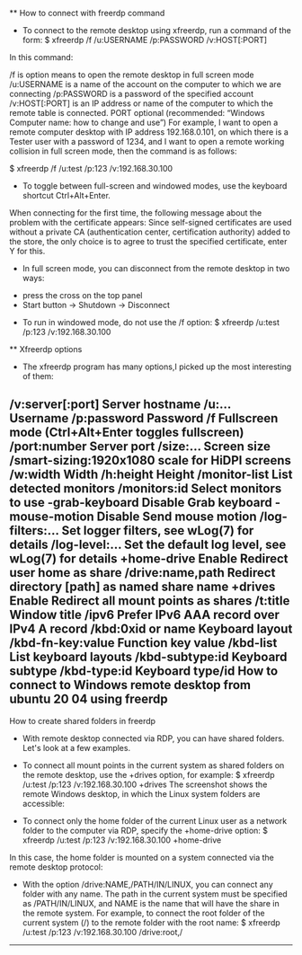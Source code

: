 ** How to connect with freerdp command
- To connect to the remote desktop using xfreerdp, run a command of the form:
$ xfreerdp /f /u:USERNAME /p:PASSWORD /v:HOST[:PORT]

In this command:

/f is option means to open the remote desktop in full screen mode
/u:USERNAME is a name of the account on the computer to which we are connecting
/p:PASSWORD is a password of the specified account
/v:HOST[:PORT] is an IP address or name of the computer to which the remote table is connected. PORT optional (recommended: “Windows Computer name: how to change and use”)
For example, I want to open a remote computer desktop with IP address 192.168.0.101, on which there is a Tester user with a password of 1234, and I want to open a remote working collision in full screen mode, then the command is as follows:

$ xfreerdp /f /u:test /p:123 /v:192.168.30.100

- To toggle between full-screen and windowed modes, use the keyboard shortcut Ctrl+Alt+Enter.

When connecting for the first time, the following message about the problem with the certificate appears:
Since self-signed certificates are used without a private CA (authentication center, certification authority) added to the store, the only choice is to agree to trust the specified certificate, enter Y for this.
- In full screen mode, you can disconnect from the remote desktop in two ways:
+ press the cross on the top panel
+ Start button → Shutdown → Disconnect

- To run in windowed mode, do not use the /f option:
$ xfreerdp /u:test /p:123 /v:192.168.30.100

** Xfreerdp options
- The xfreerdp program has many options,I picked up the most interesting of them:

/v:server[:port]    Server hostname
/u:...  Username
/p:password  Password
/f              Fullscreen mode (Ctrl+Alt+Enter toggles fullscreen)
/port:number    Server port
/size:...    Screen size
/smart-sizing:1920x1080  scale for HiDPI screens
/w:width     Width
/h:height    Height
/monitor-list       List detected monitors
/monitors:id      Select monitors to use
-grab-keyboard          Disable Grab keyboard
-mouse-motion           Disable Send mouse motion
/log-filters:...    Set logger filters, see wLog(7) for details
/log-level:...  Set the default log level, see wLog(7) for details
+home-drive             Enable Redirect user home as share
/drive:name,path     Redirect directory [path] as named share name
+drives                 Enable Redirect all mount points as shares
/t:title       Window title
/ipv6                   Prefer IPv6 AAA record over IPv4 A record
/kbd:0xid or name    Keyboard layout
/kbd-fn-key:value    Function key value
/kbd-list               List keyboard layouts
/kbd-subtype:id   Keyboard subtype
/kbd-type:id      Keyboard type/id
How to connect to Windows remote desktop from ubuntu 20 04 using freerdp
------
How to create shared folders in freerdp
- With remote desktop connected via RDP, you can have shared folders. Let's look at a few examples.
- To connect all mount points in the current system as shared folders on the remote desktop, use the +drives option, for example:
$ xfreerdp /u:test /p:123 /v:192.168.30.100 +drives
The screenshot shows the remote Windows desktop, in which the Linux system folders are accessible:

- To connect only the home folder of the current Linux user as a network folder to the computer via RDP, specify the +home-drive option:
$ xfreerdp /u:test /p:123 /v:192.168.30.100 +home-drive

In this case, the home folder is mounted on a system connected via the remote desktop protocol:
- With the option /drive:NAME,/PATH/IN/LINUX, you can connect any folder with any name. The path in the current system must be specified as /PATH/IN/LINUX, and NAME is the name that will have the share in the remote system. For example, to connect the root folder of the current system (/) to the remote folder with the root name:
$ xfreerdp /u:test /p:123 /v:192.168.30.100 /drive:root,/

------
